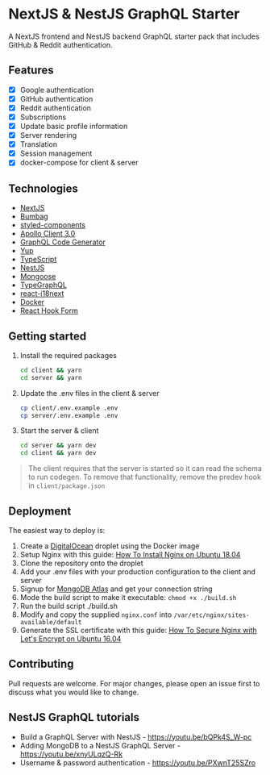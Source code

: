 # NextJS & NestJS GraphQL Starter
A NextJS frontend and NestJS backend GraphQL starter pack that includes GitHub & Reddit authentication.

## Features
- [x] Google authentication
- [x] GitHub authentication
- [x] Reddit authentication
- [x] Subscriptions
- [x] Update basic profile information
- [x] Server rendering
- [x] Translation
- [x] Session management 
- [x] docker-compose for client & server

## Technologies
* [NextJS](https://nextjs.org/)
* [Bumbag](https://bumbag.style/)
* [styled-components](https://styled-components.com/)
* [Apollo Client 3.0](https://www.apollographql.com/docs/react/)
* [GraphQL Code Generator](https://graphql-code-generator.com/)
* [Yup](https://github.com/jquense/yup)
* [TypeScript](https://www.typescriptlang.org/)
* [NestJS](https://nestjs.com/)
* [Mongoose](https://mongoosejs.com/)
* [TypeGraphQL](https://typegraphql.com/)
* [react-i18next](https://react.i18next.com/)
* [Docker](https://docs.docker.com/)
* [React Hook Form](https://react-hook-form.com/)

## Getting started

1. Install the required packages
    ```bash
    cd client && yarn
    cd server && yarn
    ```

2. Update the .env files in the client & server
    ```bash
    cp client/.env.example .env
    cp server/.env.example .env
    ```

3. Start the server & client
   
    ```bash
    cd server && yarn dev
    cd client && yarn dev
    ```
  > The client requires that the server is started so it can read the schema to run codegen. To remove that functionality, remove the predev hook in `client/package.json`

## Deployment
The easiest way to deploy is:
1. Create a [DigitalOcean](https://m.do.co/c/1b74cb8c56f4) droplet using the Docker image
2. Setup Nginx with this guide: [How To Install Nginx on Ubuntu 18.04](https://www.digitalocean.com/community/tutorials/how-to-install-nginx-on-ubuntu-18-04)
3. Clone the repository onto the droplet
4. Add your .env files with your production configuration to the client and server
5. Signup for [MongoDB Atlas](https://www.mongodb.com/cloud/atlas) and get your connection string
6. Mode the build script to make it executable: `chmod +x ./build.sh`
7. Run the build script ./build.sh
8. Modify and copy the supplied `nginx.conf` into `/var/etc/nginx/sites-available/default`
9. Generate the SSL certificate with this guide: [How To Secure Nginx with Let's Encrypt on Ubuntu 16.04](https://www.digitalocean.com/community/tutorials/how-to-secure-nginx-with-let-s-encrypt-on-ubuntu-16-04)

## Contributing
Pull requests are welcome. For major changes, please open an issue first to discuss what you would like to change.

## NestJS GraphQL tutorials
* Build a GraphQL Server with NestJS - https://youtu.be/bQPk4S_W-pc
* Adding MongoDB to a NestJS GraphQL Server - https://youtu.be/xnyULqzQ-Rk
* Username & password authentication - https://youtu.be/PXwnT25SZro
